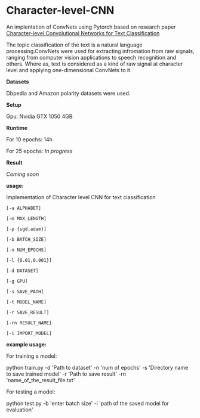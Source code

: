 # Character-level-CNN


An implentation of ConvNets using Pytorch based on research paper [Character-level Convolutional Networks for Text
Classification](https://papers.nips.cc/paper/5782-character-level-convolutional-networks-for-text-classification.pdf)
 
 The topic classification of the text is a natural language processing.ConvNets were used for extracting infromation 
 from raw signals, ranging from computer vision applications to speech recognition and others.
 Where as, text is considered as a kind of raw signal at character level and applying one-dimensional ConvNets to it.   

**Datasets**

Dbpedia and Amazon polarity datasets were used.

**Setup**

Gpu: Nvidia GTX 1050 4GB

**Runtime**

For 10 epochs: 14h

For 25 epochs: _In progress_

**Result**

_Coming soon_


**usage:** 

Implementation of Character level CNN for text classification
    
    [-a ALPHABET] 
   
    [-m MAX_LENGTH]
    
    [-p {sgd,adam}]
     
    [-b BATCH_SIZE]
     
    [-n NUM_EPOCHS]
     
    [-l {0.01,0.001}] 
        
    [-d DATASET]
      
    [-g GPU] 
     
    [-s SAVE_PATH]
    
    [-t MODEL_NAME] 
   
    [-r SAVE_RESULT] 
   
    [-rn RESULT_NAME]
    
    [-i IMPORT_MODEL]
    

**example usage:**

For training a model:

python train.py -d 'Path to dataset' -n 'num of epochs' -s 'Directory name to save trained model' -r 'Path to save result'
-rn 'name_of_the_result_file.txt'

For testing a model:

python test.py -b 'enter batch size' -i 'path of the saved model for evaluation'

